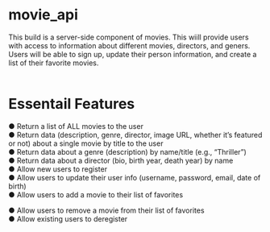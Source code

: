 # movie_api

This build is a server-side component of movies. This wiill provide users with access to information about different movies, directors, and geners.
<br/>
Users will be able to sign up, update their person information, and create a list of their favorite movies.
<br/>
<br/>
# Essentail Features
● Return a list of ALL movies to the user
<br/>
● Return data (description, genre, director, image URL, whether it’s featured or not) about a
single movie by title to the user
<br/>
● Return data about a genre (description) by name/title (e.g., “Thriller”)
<br/>
● Return data about a director (bio, birth year, death year) by name
<br/>
● Allow new users to register
<br/>
● Allow users to update their user info (username, password, email, date of birth)
<br/>
● Allow users to add a movie to their list of favorites
<br/>

● Allow users to remove a movie from their list of favorites
<br/>
● Allow existing users to deregister
